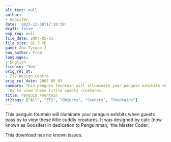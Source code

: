 ```yaml
---
alt_text: null
author:
- Goosifer
date: '2023-12-30T17:10:39'
draft: false
exp_req: null
file_date: 2007-05-01
file_size: 82.3 KB
game: Zoo Tycoon 2
has_author: true
languages:
- English
license: 'Yes'
orig_rel_at:
- ZT2 Design Centre
orig_rel_date: 2007-05-03
summary: This penguin fountain will illuminate your penguin exhibits when guests pass
  by to view these little cuddly creatures.
title: Penguin Fountain
zt2tags: ["All", "ZT2", "Objects", "Scenery", "Fountains"]
---
```

This penguin fountain will illuminate your penguin exhibits when guests pass by to view these little cuddly creatures. It was designed by catc (now known as Goosifer) in dedication to Penguinman, 'the Master Coder.'

This download has no known issues.